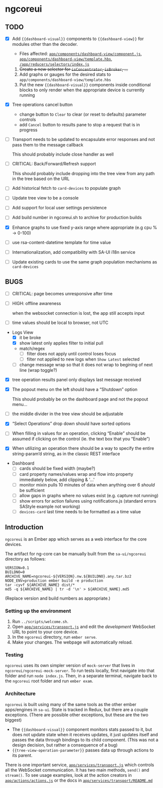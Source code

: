 # ngcoreui

## TODO
- [x] Add `{{dashboard-visual}}` components to `{{dashboard-view}}` for modules other than the decoder.
  - Files affected: [`app/components/dashboard-view/component.js`](https://github.rsa.lab.emc.com/asoc/sa-ui/blob/master/ngcoreui/app/components/dashboard-view/component.js), [`app/components/dashboard-view/template.hbs`](https://github.rsa.lab.emc.com/asoc/sa-ui/blob/master/ngcoreui/app/components/dashboard-view/template.hbs), [`/app/reducers/selectors/index.js`](https://github.rsa.lab.emc.com/asoc/sa-ui/blob/master/ngcoreui/app/reducers/selectors/index.js)
  1. ~~Create a new selector for `isConcentrator`, `isBroker`, ...~~
  2. Add graphs or gauges for the desired stats to `app/components/dashboard-view/template.hbs`
  3. Put the new `{{dashboard-visual}}` components inside conditional blocks to only render when the appropriate device is currently running
- [x] Tree operations cancel button
  - change button to `Clear` to clear (or reset to defaults) parameter controls
  - add `Cancel` button to results pane to stop a request that is in progress
- [ ] Transport needs to be updated to encapsulate error responses and not pass them to the message callback

  This should probably include close handler as well

- [ ] CRITICAL: Back/Forward/Refresh support

  This should probably include dropping into the tree view from any path in the tree based on the URL

- [ ] Add historical fetch to `card-devices` to populate graph
- [ ] Update tree view to be a console
- [ ] Add support for local user settings persistence
- [ ] Add build number in ngcoreui.sh to archive for production builds
- [x] Enhance graphs to use fixed y-axis range where appropriate (e.g cpu % -> 0-100)
- [ ] use rsa-content-datetime template for time value
- [ ] Internationalization, add compatibility with SA-UI i18n service
- [ ] Update existing cards to use the same graph population mechanisms as `card-devices`

## BUGS
- [ ] CRITICAL: page becomes unresponsive after time
- [ ] HIGH: offline awareness

  when the websocket connection is lost, the app still accepts input

- [ ] time values should be local to browser, not UTC
- Logs View
  - [x] it be broke
  - [x] show latest only applies filter to initial pull
  - match/regex
    - [ ] filter does not apply until control loses focus
    - [ ] filter not applied to new logs when `Show Latest` selected
  - [ ] change message wrap so that it does not wrap to begining of next line (wrap toggle?)
- [x] tree operation results panel only displays last message received
- [x] The popout menu on the left should have a “Shutdown” option

  This should probably be on the dashboard page and not the popout menu...

- [ ] the middle divider in the tree view should be adjustable
- [x] “Select Operations” drop down should have sorted options
- [ ] When filling in values for an operation, clicking “Enable” should be assumed if clicking on the control (ie. the text box that you “Enable”)
- [x] When utilizing an operation there should be a way to specify the entire string-param’d string, as in the classic REST interface
- Dashboard
  - [ ] cards should be fixed width (maybe?)
  - [ ] card property names/values wrap and flow into property immediately below, add clipping & '...'
  - [ ] monitor mixin pulls 10 minutes of data when anything over 6 *should* be sufficient
  - [ ] allow gaps in graphs where no values exist (e.g. capture not running)
  - [ ] show errors for action failures using notifications.js (standard errors SAStyle example not working)
  - [ ] `devices-card` last time needs to be formatted as a time value

## Introduction
`ngcoreui` is an Ember app which serves as a web interface for the core devices.

The artifact for ng-core can be manually built from the `sa-ui/ngcoreui` directory as follows:

    VERSION=0.1
    BUILDNO=0
    ARCHIVE_NAME=ngcoreui-${VERSION}.nw.${BUILDNO}.any.tar.bz2
    NODE_ENV=production ember build -e production
    tar -cyvf ${ARCHIVE_NAME} dist/*
    md5 -q ${ARCHIVE_NAME} | tr -d '\n' > ${ARCHIVE_NAME}.md5

(Replace version and build numbers as appropriate.)

### Setting up the environment
1. Run `../scripts/welcome.sh`.
2. Open [`app/services/transport.js`](https://github.rsa.lab.emc.com/asoc/sa-ui/blob/master/ngcoreui/app/services/transport.js) and edit the *development* WebSocket URL to point to your core device.
3. In the `ngcoreui` directory, run `ember serve`.
4. Make your changes. The webpage will automatically reload.

### Testing
`ngcoreui` uses its own simpler version of `mock-server` that lives in `ngcoreui/ngcoreui-mock-server`. To run tests locally, first navigate into that folder and run `node index.js`. Then, in a separate terminal, navigate back to the `ngcoreui` root folder and run `ember exam`.

### Architecture
`ngcoreui` is built using many of the same tools as the other ember apps/engines in `sa-ui`. State is tracked in Redux, but there are a couple exceptions. (There are possible other exceptions, but these are the two biggest)
- The `{{dashboard-visual}}` component monitors stats passed to it, but does not update state when it receives updates, it just updates itself and passes the data through bindings to its child component. (This was not a design decision, but rather a consequence of a bug)
- `{{tree-view-operation-parameter}}` passes data up through actions to its parent.

There is one important service, [`app/services/transport.js`](https://github.rsa.lab.emc.com/asoc/sa-ui/blob/master/ngcoreui/app/services/transport.js) which controls all the WebSocket communication. It has two main methods, `send()` and `stream()`. To see usage examples, look at the action creators in [`app/actions/actions.js`](https://github.rsa.lab.emc.com/asoc/sa-ui/blob/master/ngcoreui/app/actions/actions.js) or the docs in [`app/services/transport/README.md`](https://github.rsa.lab.emc.com/asoc/sa-ui/blob/master/ngcoreui/app/services/transport/README.md)
